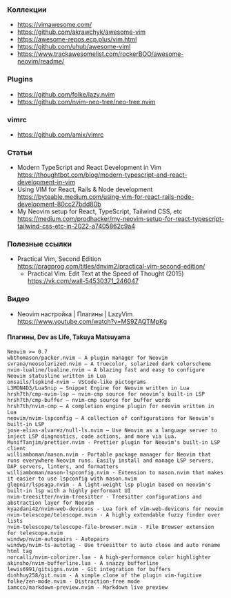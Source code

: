 ### Коллекции

- https://vimawesome.com/
- https://github.com/akrawchyk/awesome-vim
- https://awesome-repos.ecp.plus/vim.html
- https://github.com/uhub/awesome-viml
- https://www.trackawesomelist.com/rockerBOO/awesome-neovim/readme/

### Plugins

- https://github.com/folke/lazy.nvim
- https://github.com/nvim-neo-tree/neo-tree.nvim

### vimrc

- https://github.com/amix/vimrc

### Статьи

- Modern TypeScript and React Development in Vim https://thoughtbot.com/blog/modern-typescript-and-react-development-in-vim
- Using VIM for React, Rails & Node development https://byteable.medium.com/using-vim-for-react-rails-node-development-80cc27bdd80b
- My Neovim setup for React, TypeScript, Tailwind CSS, etc https://medium.com/prodhacker/my-neovim-setup-for-react-typescript-tailwind-css-etc-in-2022-a7405862c9a4

### Полезные ссылки

- Practical Vim, Second Edition https://pragprog.com/titles/dnvim2/practical-vim-second-edition/
  - Practical Vim: Edit Text at the Speed of Thought (2015) https://vk.com/wall-54530371_246047
  
### Видео

- Neovim настройка | Плагины | LazyVim https://www.youtube.com/watch?v=MS9ZAQTMpKg

#### Плагины, Dev as Life, Takuya Matsuyama

```
Neovim >= 0.7
wbthomason/packer.nvim — A plugin manager for Neovim
svrana/neosolarized.nvim — A truecolor, solarized dark colorscheme
nvim-lualine/lualine.nvim — A blazing fast and easy to configure Neovim statusline written in Lua
onsails/lspkind-nvim — VSCode-like pictograms
L3MON4D3/LuaSnip — Snippet Engine for Neovim written in Lua
hrsh7th/cmp-nvim-lsp — nvim-cmp source for neovim’s built-in LSP
hrsh7th/cmp-buffer — nvim-cmp source for buffer words
hrsh7th/nvim-cmp — A completion engine plugin for neovim written in Lua
neovim/nvim-lspconfig — A collection of configurations for Neovim’s built-in LSP
jose-elias-alvarez/null-ls.nvim — Use Neovim as a language server to inject LSP diagnostics, code actions, and more via Lua.
MunifTanjim/prettier.nvim - Prettier plugin for Neovim's built-in LSP client
williamboman/mason.nvim - Portable package manager for Neovim that runs everywhere Neovim runs. Easily install and manage LSP servers, DAP servers, linters, and formatters
williamboman/mason-lspconfig.nvim - Extension to mason.nvim that makes it easier to use lspconfig with mason.nvim
glepnir/lspsaga.nvim - A light-weight lsp plugin based on neovim's built-in lsp with a highly performant UI
nvim-treesitter/nvim-treesitter - Treesitter configurations and abstraction layer for Neovim
kyazdani42/nvim-web-devicons - Lua fork of vim-web-devicons for neovim
nvim-telescope/telescope.nvim - A highly extendable fuzzy finder over lists
nvim-telescope/telescope-file-browser.nvim - File Browser extension for telescope.nvim
windwp/nvim-autopairs - Autopairs
windwp/nvim-ts-autotag - Use treesitter to auto close and auto rename html tag
norcalli/nvim-colorizer.lua - A high-performance color highlighter
akinsho/nvim-bufferline.lua - A snazzy bufferline
lewis6991/gitsigns.nvim - Git integration for buffers
dinhhuy258/git.nvim - A simple clone of the plugin vim-fugitive
folke/zen-mode.nvim - Distraction-free mode
iamcco/markdown-preview.nvim - Markdown live preview
```
